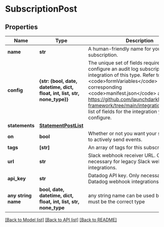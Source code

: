 # SubscriptionPost


## Properties
Name | Type | Description | Notes
------------ | ------------- | ------------- | -------------
**name** | **str** | A human-friendly name for your audit log subscription. | 
**config** | **{str: (bool, date, datetime, dict, float, int, list, str, none_type)}** | The unique set of fields required to configure an audit log subscription integration of this type. Refer to the &lt;code&gt;formVariables&lt;/code&gt; field in the corresponding &lt;code&gt;manifest.json&lt;/code&gt; at https://github.com/launchdarkly/integration-framework/tree/main/integrations for a full list of fields for the integration you wish to configure. | 
**statements** | [**StatementPostList**](StatementPostList.md) |  | [optional] 
**on** | **bool** | Whether or not you want your subscription to actively send events. | [optional] 
**tags** | **[str]** | An array of tags for this subscription. | [optional] 
**url** | **str** | Slack webhook receiver URL. Only necessary for legacy Slack webhook integrations. | [optional] 
**api_key** | **str** | Datadog API key. Only necessary for legacy Datadog webhook integrations. | [optional] 
**any string name** | **bool, date, datetime, dict, float, int, list, str, none_type** | any string name can be used but the value must be the correct type | [optional]

[[Back to Model list]](../README.md#documentation-for-models) [[Back to API list]](../README.md#documentation-for-api-endpoints) [[Back to README]](../README.md)


